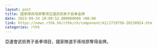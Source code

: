 ```yaml
---
layout: post
title: 國家隊孫培原奪得亞運武術男子長拳金牌
date: 2023-09-24 10:09:52.000000000 +08:00
link: https://news.rthk.hk/rthk/ch/component/k2/1719758-20230924.htm
categories: rthk
---
```


亞運會武術男子長拳項目，國家隊選手孫培原奪得金牌。
